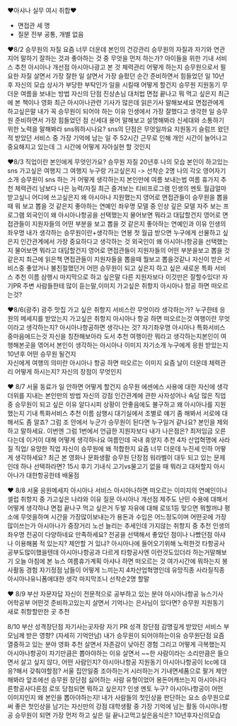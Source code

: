 ❤️아샤나 실무 여시 취합❤️

* 면접관 세 명
* 질문 전부 공통, 개별 없음

❤️8/2
승무원의 자질
요즘 너무 더운데 본인의 건강관리
승무원의 자질과 자기와 연관 지어 말하기
잘하는 것과 좋아하는 것 중 무엇을 먼저 하는가?
아이들을 위한 기내 서비스 추천
아시아나 개선점
아시아나광고 본 것
체력관리 어떻게 하는지
승무원으로서 필요한 자질
살면서 가장 잘한 일
살면서 가장 슬펐던 순간
준비하면서 힘들었던 일
10년 후 자신의 모습
상사가 부당한 부탁인가 일을 시킬때 어떻게 할건지
승무원 지원동기
무더운 여름을 보내는 방법
자신의 단점
진상손님 대처법
면접 끝나고 뭐 먹고 싶은지
최근에 본 책이나 영화
최근 아시아나관련 기사가 많은데 읽은기사 말해보세요
면접관에게 하고싶은말
내가 꼭 승무원이 되어야 하는 이유
인생에서 가장 잘했다고 생각한 일
승무원 준비하면서 가장 힘들었던 점
신세대 용어 말해보고 설명해봐라
신세대와 소통하기 위한 노력을 말해봐라
sns뭐하시나요?
sns의 단점은 무엇일까요
지원동기
슬럼프 왔던적
받았던 서비스 중 가장 기억에 남는 일
주 52시간 근무로 인해 개인 시간이 늘어나고 중요해지고 있는데 그 시간에 어떻게 자아실현 할 것인지

❤️8/3
직업이란 본인에게 무엇인가요?
승무원 자질
20년후 나의 모습
본인이 하고있는 sns
가고싶은 여행지
그 여행지 누구랑 가고싶은지 
-> 선착순 2명 나의 각오 
영어자기소개
승무원이 sns 하는 거 어떻게 생각하는지
본인만에 여름 보내는법
여름 휴가지 추천
체력관리
남보다 나은 능력/자질
최근 즐겨보는 티비프로그램
인생의 멘토
월급얼마받고싶니 
어디에 쓰고싶은지
왜 아시아나 지원했는지 영어로
면접관들이 승무원을 뽑을 때 뭐 보고 뽑을 것 같은지
좋아하는 연예인
좌우명
모델 중 인상 깊은 모델
자주 보는 프로그램
외국인이 왜 아시아나항공을 선택했는지 물어보면 뭐라고 대답할건지 영어로 
면접관들이 지원자들의 어떤 부분을 보고 뽑을 것 같은지
좋아하는 연예인과 이유
인생의 좌우명
내가 생각하는 승무원이란+생각하는 연봉
첫 월급 받으면 누구에게 선물하고 싶은지
인간관계에서 가장 중요하다고 생각하는 것
외국인이 왜 아시아나항공을 선택했는지 물어보면 뭐라고 대답할건지 영어로 
면접관들이 지원자들의 어떤 부분을보고 뽑을 것 같은지
최근에 읽은책
면접관들이 지원자들을 뽑을때 뭘보고 뽑을것같나
자신이 받은 서비스중 좋았거나 불친절했던거
어떤 승무원이 되고 싶은지
하고 싶은 새로운 특화 서비스 추천
이름 삼행시
마지막으로 하고 싶은말
다른 지원자보다 이것만은 잘할수있다!
자기PR
주변 사람들한테 많이 듣는말,이미지
가고싶은 취항지
아시아나 항공 하면 떠오르는것?

❤️8/6(광주)
광주 맛집
가고 싶은 취항지
서비스란 무엇이라 생각하는가?
누구한테 응원의 메세지를 받았는지
가고싶은 취항지
아시아나 항공 하면 떠오르는것
여행이란 무엇이라고 생각하는지?
아시아나항공하면 생각나는 것? 
자기좌우명
아시아나 특화서비스중마음에드는것
자신을 칭찬해보아라
도서 추천 
여행이란 뭐라고 생각하는지본인이 여행해본곳을 엮어서
본인이 생각하는 아시아나 이미지
자기소개
누구에게 응원 받았는지
10년후 어떤 승무원 될건지  
자신에게 여행의 의미란
아시아나 항공 하면 떠오르는 이미지
요즘 날이 더운데 체력관리 어떻게 하시는지?
자신의 장점이 무엇인지

❤️ 8/7 서울
동료가 일 안하면 어떻게 할건지
승무원 에센에스 사용에 대한 자신에 생각
더위를 지내는 본인만의 방법
자신의 강점
인간관계에 관한 사자성어나 속담
많은 직업중 승무원이 되고 싶은 이유
알다시피 상황이 안좋음에도 불구하고 왜 아시아나를 지원했는지
기내 특화서비스 추천
이름 삼행시
대기실에서 조별로 얘기 좀 해봐서 서로에 대해서도 좀 알죠? 그럼 조 안에서 누군가 승무원이 된다면 누구일거 같나요? 본인을 제외하고 말하세요.
이번엔 그럼 1번에서 언급한 지원자보다 내가 나은점은?
최저임금 오른다는데 이거이 대해 어떻게 생각하나요
여름인데 국내 휴양지 추천
4차 산업혁명에 사라질 직업/
유망한 직업
자신이 승무원에 왜 적합한지
요즘 너무 더운데 누진세 인하 어떻게 생각하세요?
최근 본 영화나 문화생활
승무원 단장점
워라벨이 대두 되고 있는 문제인데 하나 선택하라면? 
15시 후기
기내식 고기vs물고기 없을 때 뭐라고 대처할지
아시아나가 대한항공한테 배울점

❤️ 8/8 서울
응원메세지
아시아나 서비스
아시아나하면 떠오르는 이미지의 연예인이나 셀럽
취항지 중 가고싶은 나라와 이유 질문
아시아나 개선점
제주도 난민 수용에 대해서 어떻게 생각하냐
면접 끝나구 먹고 싶은거
두발 자유에 대해
로또1등 맞으면 뭐할꺼냐 
평소에 무엇을하며 시간을 가장많이보내는가
용돈과 수입은 어느정도이며 어떤곳에 가장 많이쓰는가
아시아나가 중장거리 노선 늘리는 추세인데 가지않는 취항지 중 추천
인생의 좌우명
전공이 다양하네요 만족하세요?
전공을 선택해서 좋았던 점이나 나빴던점
아샤나 이용해봄 적 있는지? 제안할 거 있냐?
아시아나에 들어오기위해 노력한것
타항공사 공부도많이했을텐데 아시아나항공과 다르게 타항공사엔 이런것도있더라 하는거말해보기 
오늘 아침에 본 뉴스
여름휴가계획 
아샤나 하면 떠오르는 것
여가시간에 뭐하는지
봉사활동 경험
자기정점 남들이 어떻게 느끼는지
4차산업혁명인데 유망직종 사라질직종
아시아나유니폼에대한 생각
마지막조니 선착순2명 할말

❤️ 8/9 부산
자문자답
자신이 전문적으로 공부하고 있는 분야
아시아나항공 뉴스기사
어학공부 어떤것 준비하고있는지 
살면서 기억나는 은사님이 있다면?
승무원 지원동기
새로 취항할만한 곳 추천

8/10 
부산
성격장단점
자기사는곳자랑
자기 PR
성격 장단점
감명깊게 받았던 서비스
부모님께 받은 영향? (자세히 기억안남)
내가 승무원이 되어야하는이유
승무원단점
요즘 열중하고 있는 분야
영화 추천
살면서 자존감이 낮아진 경험 그리고 어떻게 극복했는지
아시아나항공이 자기만큼은 뽑아야하는 이유
살면서 ~~한 사람이라는 소리만큼은 들으면서 살고 싶지 않다, 어떤 사람인지?
아시아나항공 지원동기
아시아나항공이 lcc에 대응?해서 갖춰야할점?
서울
집안일중 조아하는거 시러하는거
기내면세품으로 팔거 제안해봐라
앞조에선 승무원 장단점
싫어하는 사람 유형이었어
용돈어캐쓰는지 
아시아나다른항공사다른점
로또 당첨되면 뭐하고 싶은지?
인생 멘토 누구?
아시아나항공이 어떤 이미지인지
왜 본인을 뽑아야하는지!
내가 사람들의 첫인상을 판단하는
요소
승무원으로써 좋은 첫인상을 남기는 자신만의 강점
대학생활 중 가장 기억에 남는 활동
아시아나항공 승무원이 되면 가장 먼저 하고 싶은 일
끝나고먹고싶은음식은?
10년후자신의모습